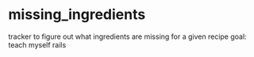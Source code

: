 missing_ingredients
===================

tracker to figure out what ingredients are missing for a given recipe
goal: teach myself rails
